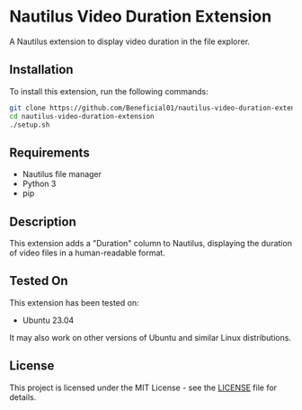 # Nautilus Video Duration Extension

A Nautilus extension to display video duration in the file explorer.

## Installation

To install this extension, run the following commands:

```bash
git clone https://github.com/Beneficial01/nautilus-video-duration-extension.git
cd nautilus-video-duration-extension
./setup.sh
```

## Requirements

- Nautilus file manager
- Python 3
- pip

## Description

This extension adds a "Duration" column to Nautilus, displaying the duration of video files in a human-readable format.

## Tested On

This extension has been tested on:
- Ubuntu 23.04

It may also work on other versions of Ubuntu and similar Linux distributions.

## License

This project is licensed under the MIT License - see the [LICENSE](LICENSE) file for details.
